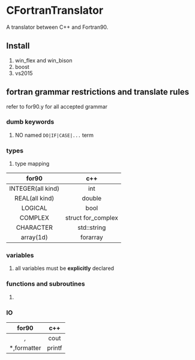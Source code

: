 # CFortranTranslator
A translator between C++ and Fortran90.

## Install
1. win_flex and win_bison
2. boost
3. vs2015

## fortran grammar restrictions and translate rules
refer to for90.y for all accepted grammar
### dumb keywords

1. NO named `DO|IF|CASE|...` term

### types
1. type mapping

|for90|c++|
|:-:|:-:|
|INTEGER(all kind)|int|
|REAL(all kind)|double|
|LOGICAL|bool|
|COMPLEX|struct for_complex|
|CHARACTER|std::string|
|array(1d)|forarray|

### variables
1. all variables must be **explicitly** declared

### functions and subroutines
1. 

### IO
|for90|c++|
|:-:|:-:|
|*,*|cout|
|*,formatter|printf|

